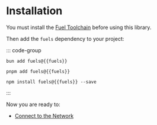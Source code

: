 <script setup>
  import { data } from '../../versions.data'
  const { fuels } = data
</script>

# Installation

You must install the [Fuel Toolchain](https://docs.fuel.network/guides/installation/) before using this library.

Then add the `fuels` dependency to your project:

::: code-group

```sh-vue [bun]
bun add fuels@{{fuels}}
```

```sh-vue [pnpm]
pnpm add fuels@{{fuels}}
```

```sh-vue [npm]
npm install fuels@{{fuels}} --save
```

:::

Now you are ready to:

- [Connect to the Network](./connecting-to-the-network.md)
